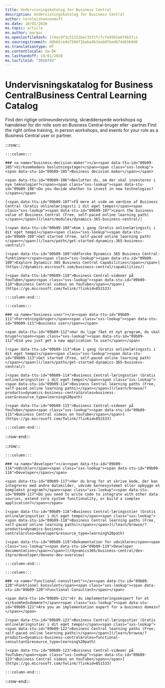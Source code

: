 ```yaml
---
title: Undervisningskatalog for Business Central
description: Undervisningskatalog for Business Central
author: loreleishannonmsft
ms.date: 10/01/2020
ms.topic: article
ms.author: margoc
ms.openlocfilehash: 174ec9f3c51332bec35f1fc7cf49501e8f4b5fc1
ms.sourcegitcommit: ddbb5cede750df1baba4b3eab8fbed6744b5b9d6
ms.translationtype: HT
ms.contentlocale: da-DK
ms.lasthandoff: 10/01/2020
ms.locfileid: "3926743"
---
```

# <a name="business-central-learning-catalog"></a><span data-ttu-id="09b09-103">Undervisningskatalog for Business Central</span><span class="sxs-lookup"><span data-stu-id="09b09-103">Business Central Learning Catalog</span></span>

<span data-ttu-id="09b09-104">Find den rigtige onlineundervisning, skræddersyede workshops og hændelser for din rolle som en Business Central-bruger eller -partner.</span><span class="sxs-lookup"><span data-stu-id="09b09-104">Find the right online training, in person workshops, and events for your role as a Business Central user or partner.</span></span>

:::row:::

    :::column:::

    ### <a name="business-decision-maker"></a><span data-ttu-id="09b09-105">Virksomhedens beslutningstager</span><span class="sxs-lookup"><span data-stu-id="09b09-105">Business decision maker</span></span>

    <span data-ttu-id="09b09-106">Beslutter du, om der skal investeres i nye teknologier?</span><span class="sxs-lookup"><span data-stu-id="09b09-106">Do you decide whether to invest in new technologies?</span></span> 

    [<span data-ttu-id="09b09-107">Få mere at vide om værdien af Business Central (Gratis onlinelæringssti i dit eget tempo)</span><span class="sxs-lookup"><span data-stu-id="09b09-107">Learn the business value of Business Central (Free, self-paced online learning path)</span></span>](/learn/modules/dynamics-365-business-central/)

    [<span data-ttu-id="09b09-108">Kom i gang (Gratis onlinelæringssti i dit eget tempo)</span><span class="sxs-lookup"><span data-stu-id="09b09-108">Get started (Free, self-paced online learning path)</span></span>](/learn/paths/get-started-dynamics-365-business-central/)

    [<span data-ttu-id="09b09-109">Udforske Dynamics 365 Business Central-funktioner</span><span class="sxs-lookup"><span data-stu-id="09b09-109">Explore Dynamics 365 Business Central Capabilities</span></span>](https://dynamics.microsoft.com/business-central/capabilities/)

    [<span data-ttu-id="09b09-110">Business Central-videoer på YouTube</span><span class="sxs-lookup"><span data-stu-id="09b09-110">Business Central videos on YouTube</span></span>](https://go.microsoft.com/fwlink/?linkid=851533)

    :::column-end:::

    :::column:::

    ### <a name="business-user"></a><span data-ttu-id="09b09-111">Forretningsbruger</span><span class="sxs-lookup"><span data-stu-id="09b09-111">Business user</span></span>

    <span data-ttu-id="09b09-112">Har du lige fået et nyt program, du skal bruge?</span><span class="sxs-lookup"><span data-stu-id="09b09-112">Did you just get a new application to use?</span></span> 

    [<span data-ttu-id="09b09-113">Kom i gang (Gratis onlinelæringssti i dit eget tempo)</span><span class="sxs-lookup"><span data-stu-id="09b09-113">Get started (Free, self-paced online learning path)</span></span>](/learn/paths/get-started-dynamics-365-business-central/)

    [<span data-ttu-id="09b09-114">Business Central-læringsstier (Gratis onlinelæringsstier i dit eget tempo)</span><span class="sxs-lookup"><span data-stu-id="09b09-114">Business Central learning paths (Free, self-paced online learning paths)</span></span>](/learn/browse/?products=dynamics-business-central&roles=business-user&resource_type=learning%20path)

    [<span data-ttu-id="09b09-115">Business Central-videoer på YouTube</span><span class="sxs-lookup"><span data-stu-id="09b09-115">Business Central videos on YouTube</span></span>](https://go.microsoft.com/fwlink/?linkid=851533)

    :::column-end:::

:::row-end:::

:::row:::

    :::column:::

    ### <a name="developer"></a><span data-ttu-id="09b09-116">Udvikler</span><span class="sxs-lookup"><span data-stu-id="09b09-116">Developer</span></span>

    <span data-ttu-id="09b09-117">Har du brug for at skrive kode, der kan integreres med andre datakilder, udvide kernesystemet eller opbygge et komplekst program?</span><span class="sxs-lookup"><span data-stu-id="09b09-117">Do you need to write code to integrate with other data sources, extend core system functionality, or build a complex application?</span></span>

    [<span data-ttu-id="09b09-118">Business Central-læringsstier (Gratis onlinelæringsstier i dit eget tempo)</span><span class="sxs-lookup"><span data-stu-id="09b09-118">Business Central learning paths (Free, self-paced online learning paths)</span></span>](/learn/browse/?products=dynamics-business-central&roles=developer&resource_type=learning%20path)

    [<span data-ttu-id="09b09-119">Dokumentation for udviklere</span><span class="sxs-lookup"><span data-stu-id="09b09-119">Developer documentation</span></span>](/dynamics365/business-central/dev-itpro/developer/devenv-dev-overview)

    :::column-end:::

    :::column:::

    ### <a name="functional-consultant"></a><span data-ttu-id="09b09-120">Funktionel konsulent</span><span class="sxs-lookup"><span data-stu-id="09b09-120">Functional Consultant</span></span>
    
    <span data-ttu-id="09b09-121">Er du implementeringsekspert for et virksomhedsdomæne?</span><span class="sxs-lookup"><span data-stu-id="09b09-121">Are you an implementation expert for a business domain?</span></span> 

    [<span data-ttu-id="09b09-122">Business Central-læringsstier (Gratis onlinelæringsstier i dit eget tempo)</span><span class="sxs-lookup"><span data-stu-id="09b09-122">Business Central learning paths (Free, self-paced online learning paths)</span></span>](/learn/browse/?products=dynamics-business-central&roles=functional-consultant&resource_type=learning%20path)

    [<span data-ttu-id="09b09-123">Business Central-videoer på YouTube</span><span class="sxs-lookup"><span data-stu-id="09b09-123">Business Central videos on YouTube</span></span>](https://go.microsoft.com/fwlink/?linkid=851533)

    :::column-end:::

:::row-end:::
